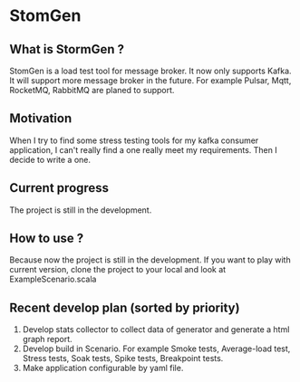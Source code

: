# StomGen
## What is StormGen ?

StomGen is a load test tool for message broker.
It now only supports Kafka. It will support more message broker in the future. For example Pulsar, Mqtt, RocketMQ, RabbitMQ are planed to support.

## Motivation

When I try to find some stress testing tools for my kafka consumer application, I can't really find a one really meet my requirements.
Then I decide to write a one.

## Current progress

The project is still in the development.

## How to use ?

Because now the project is still in the development.
If you want to play with current version, clone the project to your local and look at ExampleScenario.scala

## Recent develop plan (sorted by priority)
1. Develop stats collector to collect data of generator and generate a html graph report.
2. Develop build in Scenario. For example Smoke tests, Average-load test, Stress tests, Soak tests, Spike tests, Breakpoint tests.
3. Make application configurable by yaml file.

